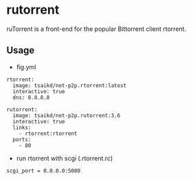 rutorrent
=========

ruTorrent is a front-end for the popular Bittorrent client rtorrent.

## Usage
* fig.yml

```
rtorrent:
  image: tsaikd/net-p2p.rtorrent:latest
  interactive: true
  dns: 8.8.8.8

rutorrent:
  image: tsaikd/net-p2p.rutorrent:3.6
  interactive: true
  links:
    - rtorrent:rtorrent
  ports:
    - 80
```

* run rtorrent with scgi (.rtorrent.rc)

```
scgi_port = 0.0.0.0:5000
```


